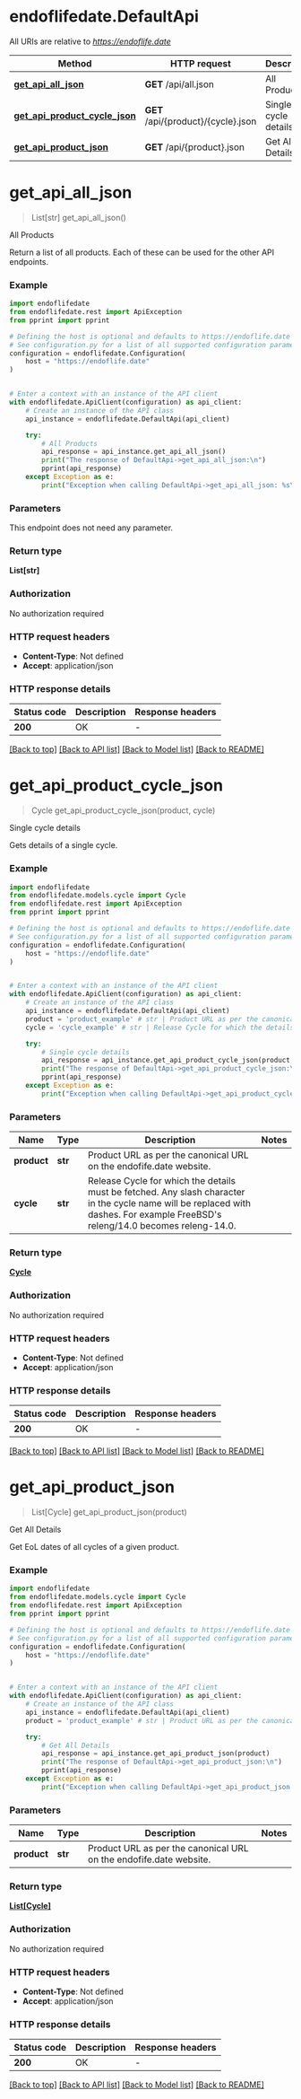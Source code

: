 # endoflifedate.DefaultApi

All URIs are relative to *https://endoflife.date*

Method | HTTP request | Description
------------- | ------------- | -------------
[**get_api_all_json**](DefaultApi.md#get_api_all_json) | **GET** /api/all.json | All Products
[**get_api_product_cycle_json**](DefaultApi.md#get_api_product_cycle_json) | **GET** /api/{product}/{cycle}.json | Single cycle details
[**get_api_product_json**](DefaultApi.md#get_api_product_json) | **GET** /api/{product}.json | Get All Details


# **get_api_all_json**
> List[str] get_api_all_json()

All Products

Return a list of all products. Each of these can be used for the other API endpoints.

### Example


```python
import endoflifedate
from endoflifedate.rest import ApiException
from pprint import pprint

# Defining the host is optional and defaults to https://endoflife.date
# See configuration.py for a list of all supported configuration parameters.
configuration = endoflifedate.Configuration(
    host = "https://endoflife.date"
)


# Enter a context with an instance of the API client
with endoflifedate.ApiClient(configuration) as api_client:
    # Create an instance of the API class
    api_instance = endoflifedate.DefaultApi(api_client)

    try:
        # All Products
        api_response = api_instance.get_api_all_json()
        print("The response of DefaultApi->get_api_all_json:\n")
        pprint(api_response)
    except Exception as e:
        print("Exception when calling DefaultApi->get_api_all_json: %s\n" % e)
```



### Parameters

This endpoint does not need any parameter.

### Return type

**List[str]**

### Authorization

No authorization required

### HTTP request headers

 - **Content-Type**: Not defined
 - **Accept**: application/json

### HTTP response details

| Status code | Description | Response headers |
|-------------|-------------|------------------|
**200** | OK |  -  |

[[Back to top]](#) [[Back to API list]](../README.md#documentation-for-api-endpoints) [[Back to Model list]](../README.md#documentation-for-models) [[Back to README]](../README.md)

# **get_api_product_cycle_json**
> Cycle get_api_product_cycle_json(product, cycle)

Single cycle details

Gets details of a single cycle.

### Example


```python
import endoflifedate
from endoflifedate.models.cycle import Cycle
from endoflifedate.rest import ApiException
from pprint import pprint

# Defining the host is optional and defaults to https://endoflife.date
# See configuration.py for a list of all supported configuration parameters.
configuration = endoflifedate.Configuration(
    host = "https://endoflife.date"
)


# Enter a context with an instance of the API client
with endoflifedate.ApiClient(configuration) as api_client:
    # Create an instance of the API class
    api_instance = endoflifedate.DefaultApi(api_client)
    product = 'product_example' # str | Product URL as per the canonical URL on the endofife.date website.
    cycle = 'cycle_example' # str | Release Cycle for which the details must be fetched. Any slash character in the cycle name will be replaced with dashes. For example FreeBSD's releng/14.0 becomes releng-14.0.

    try:
        # Single cycle details
        api_response = api_instance.get_api_product_cycle_json(product, cycle)
        print("The response of DefaultApi->get_api_product_cycle_json:\n")
        pprint(api_response)
    except Exception as e:
        print("Exception when calling DefaultApi->get_api_product_cycle_json: %s\n" % e)
```



### Parameters


Name | Type | Description  | Notes
------------- | ------------- | ------------- | -------------
 **product** | **str**| Product URL as per the canonical URL on the endofife.date website. | 
 **cycle** | **str**| Release Cycle for which the details must be fetched. Any slash character in the cycle name will be replaced with dashes. For example FreeBSD&#39;s releng/14.0 becomes releng-14.0. | 

### Return type

[**Cycle**](Cycle.md)

### Authorization

No authorization required

### HTTP request headers

 - **Content-Type**: Not defined
 - **Accept**: application/json

### HTTP response details

| Status code | Description | Response headers |
|-------------|-------------|------------------|
**200** | OK |  -  |

[[Back to top]](#) [[Back to API list]](../README.md#documentation-for-api-endpoints) [[Back to Model list]](../README.md#documentation-for-models) [[Back to README]](../README.md)

# **get_api_product_json**
> List[Cycle] get_api_product_json(product)

Get All Details

Get EoL dates of all cycles of a given product.

### Example


```python
import endoflifedate
from endoflifedate.models.cycle import Cycle
from endoflifedate.rest import ApiException
from pprint import pprint

# Defining the host is optional and defaults to https://endoflife.date
# See configuration.py for a list of all supported configuration parameters.
configuration = endoflifedate.Configuration(
    host = "https://endoflife.date"
)


# Enter a context with an instance of the API client
with endoflifedate.ApiClient(configuration) as api_client:
    # Create an instance of the API class
    api_instance = endoflifedate.DefaultApi(api_client)
    product = 'product_example' # str | Product URL as per the canonical URL on the endofife.date website.

    try:
        # Get All Details
        api_response = api_instance.get_api_product_json(product)
        print("The response of DefaultApi->get_api_product_json:\n")
        pprint(api_response)
    except Exception as e:
        print("Exception when calling DefaultApi->get_api_product_json: %s\n" % e)
```



### Parameters


Name | Type | Description  | Notes
------------- | ------------- | ------------- | -------------
 **product** | **str**| Product URL as per the canonical URL on the endofife.date website. | 

### Return type

[**List[Cycle]**](Cycle.md)

### Authorization

No authorization required

### HTTP request headers

 - **Content-Type**: Not defined
 - **Accept**: application/json

### HTTP response details

| Status code | Description | Response headers |
|-------------|-------------|------------------|
**200** | OK |  -  |

[[Back to top]](#) [[Back to API list]](../README.md#documentation-for-api-endpoints) [[Back to Model list]](../README.md#documentation-for-models) [[Back to README]](../README.md)

